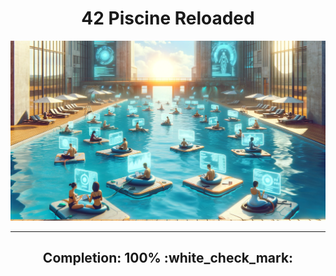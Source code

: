 <div align="center"><h1>42 Piscine Reloaded</h1></div>

![Piscine Reloaded](piscine_reloaded.png)

---

<div align="center"><h2>Completion: 100% :white_check_mark:</h2></div>
